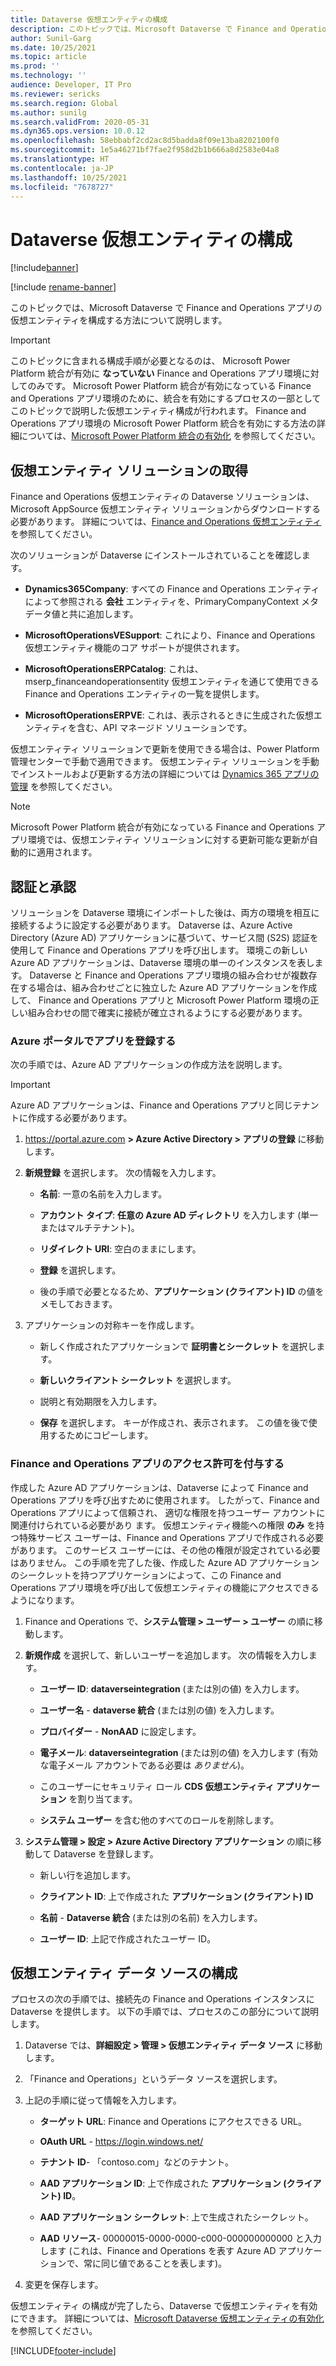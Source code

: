 ```yaml
---
title: Dataverse 仮想エンティティの構成
description: このトピックでは、Microsoft Dataverse で Finance and Operations アプリの仮想エンティティを構成する方法について説明します。
author: Sunil-Garg
ms.date: 10/25/2021
ms.topic: article
ms.prod: ''
ms.technology: ''
audience: Developer, IT Pro
ms.reviewer: sericks
ms.search.region: Global
ms.author: sunilg
ms.search.validFrom: 2020-05-31
ms.dyn365.ops.version: 10.0.12
ms.openlocfilehash: 58ebbabf2cd2ac8d5badda8f09e13ba8202100f0
ms.sourcegitcommit: 1e5a46271bf7fae2f958d2b1b666a8d2583e04a8
ms.translationtype: HT
ms.contentlocale: ja-JP
ms.lasthandoff: 10/25/2021
ms.locfileid: "7678727"
---
```

# <a name="configure-dataverse-virtual-entities"></a>Dataverse 仮想エンティティの構成

[!include[banner](../includes/banner.md)]

[!include [rename-banner](~/includes/cc-data-platform-banner.md)]

このトピックでは、Microsoft Dataverse で Finance and Operations アプリの仮想エンティティを構成する方法について説明します。

> [!IMPORTANT]
> このトピックに含まれる構成手順が必要となるのは、 Microsoft Power Platform 統合が有効に **なっていない** Finance and Operations アプリ環境に対してのみです。 Microsoft Power Platform 統合が有効になっている Finance and Operations アプリ環境のために、統合を有効にするプロセスの一部としてこのトピックで説明した仮想エンティティ構成が行われます。 Finance and Operations アプリ環境の Microsoft Power Platform 統合を有効にする方法の詳細については、[Microsoft Power Platform 統合の有効化](enable-power-platform-integration.md) を参照してください。

## <a name="getting-the-virtual-entity-solution"></a><a name="get-virtual-entity-solution"></a> 仮想エンティティ ソリューションの取得

Finance and Operations 仮想エンティティの Dataverse ソリューションは、Microsoft AppSource 仮想エンティティ ソリューションからダウンロードする必要があります。 詳細については、[Finance and Operations 仮想エンティティ](https://appsource.microsoft.com/product/dynamics-crm/mscrm.finance_and_operations_virtual_entity) を参照してください。

次のソリューションが Dataverse にインストールされていることを確認します。

- **Dynamics365Company**: すべての Finance and Operations エンティティによって参照される **会社** エンティティを、PrimaryCompanyContext メタデータ値と共に追加します。

- **MicrosoftOperationsVESupport**: これにより、Finance and Operations 仮想エンティティ機能のコア サポートが提供されます。

- **MicrosoftOperationsERPCatalog**: これは、mserp_financeandoperationsentity 仮想エンティティを通じて使用できる Finance and Operations エンティティの一覧を提供します。

- **MicrosoftOperationsERPVE**: これは、表示されるときに生成された仮想エンティティを含む、API マネージド ソリューションです。

仮想エンティティ ソリューションで更新を使用できる場合は、Power Platform 管理センターで手動で適用できます。 仮想エンティティ ソリューションを手動でインストールおよび更新する方法の詳細については [Dynamics 365 アプリの管理](/power-platform/admin/manage-apps) を参照してください。 

> [!NOTE]
> Microsoft Power Platform 統合が有効になっている Finance and Operations アプリ環境では、仮想エンティティ ソリューションに対する更新可能な更新が自動的に適用されます。

## <a name="authentication-and-authorization"></a>認証と承認

ソリューションを Dataverse 環境にインポートした後は、両方の環境を相互に接続するように設定する必要があります。 Dataverse は、Azure Active Directory (Azure AD) アプリケーションに基づいて、サービス間 (S2S) 認証を使用して Finance and Operations アプリを呼び出します。 環境この新しい Azure AD アプリケーションは、Dataverse 環境の単一のインスタンスを表します。 Dataverse と Finance and Operations アプリ環境の組み合わせが複数存在する場合は、組み合わせごとに独立した Azure AD アプリケーションを作成して、 Finance and Operations アプリと Microsoft Power Platform 環境の正しい組み合わせの間で確実に接続が確立されるようにする必要があります。 

### <a name="register-the-app-in-the-azure-portal"></a>Azure ポータルでアプリを登録する

次の手順では、Azure AD アプリケーションの作成方法を説明します。

> [!IMPORTANT]
> Azure AD アプリケーションは、Finance and Operations アプリと同じテナントに作成する必要があります。

1.  <https://portal.azure.com> **\> Azure Active Directory \> アプリの登録** に移動します。

2.  **新規登録** を選択します。 次の情報を入力します。

    - **名前**: 一意の名前を入力します。

    - **アカウント タイプ**: **任意の Azure AD ディレクトリ** を入力します (単一またはマルチテナント)。

    - **リダイレクト URI**: 空白のままにします。

    - **登録** を選択します。

    - 後の手順で必要となるため、**アプリケーション (クライアント) ID** の値をメモしておきます。

3.  アプリケーションの対称キーを作成します。

    - 新しく作成されたアプリケーションで **証明書とシークレット** を選択します。

    - **新しいクライアント シークレット** を選択します。

    - 説明と有効期限を入力します。

    - **保存** を選択します。 キーが作成され、表示されます。 この値を後で使用するためにコピーします。

### <a name="grant-app-permissions-in-finance-and-operations-apps"></a>Finance and Operations アプリのアクセス許可を付与する

作成した Azure AD アプリケーションは、Dataverse によって Finance and Operations アプリを呼び出すために使用されます。 したがって、Finance and Operations アプリによって信頼され、 適切な権限を持つユーザー アカウントに関連付けられている必要があり ます。 仮想エンティティ機能への権限 **のみ** を持つ特殊サービス ユーザーは、Finance and Operations アプリで作成される必要があります。 このサービス ユーザーには、その他の権限が設定されている必要はありません。 この手順を完了した後、作成した Azure AD アプリケーションのシークレットを持つアプリケーションによって、この Finance and Operations アプリ環境を呼び出して仮想エンティティの機能にアクセスできるようになります。

1.  Finance and Operations で、**システム管理 \> ユーザー \> ユーザー** の順に移動します。

2.  **新規作成** を選択して、新しいユーザーを追加します。 次の情報を入力します。

    - **ユーザー ID**: **dataverseintegration** (または別の値) を入力します。

    - **ユーザー名** - **dataverse 統合** (または別の値) を入力します。

    - **プロバイダー** - **NonAAD** に設定します。

    - **電子メール**: **dataverseintegration** (または別の値) を入力します (有効な電子メール アカウントである必要は *ありません*)。

    - このユーザーにセキュリティ ロール **CDS 仮想エンティティ アプリケーション** を割り当てます。

    - **システム ユーザー** を含む他のすべてのロールを削除します。

3.  **システム管理 \> 設定 \> Azure Active Directory アプリケーション** の順に移動して Dataverse を登録します。 

    - 新しい行を追加します。

    - **クライアント ID**: 上で作成された **アプリケーション (クライアント) ID**

    - **名前** - **Dataverse 統合** (または別の名前) を入力します。

    - **ユーザー ID**: 上記で作成されたユーザー ID。

## <a name="configure-the-virtual-entity-data-source"></a>仮想エンティティ データ ソースの構成

プロセスの次の手順では、接続先の Finance and Operations インスタンスに Dataverse を提供します。 以下の手順では、プロセスのこの部分について説明します。

1.  Dataverse では、**詳細設定 \> 管理 \> 仮想エンティティ データ ソース** に移動します。

2.  「Finance and Operations」というデータ ソースを選択します。

3.  上記の手順に従って情報を入力します。

    - **ターゲット URL**: Finance and Operations にアクセスできる URL。

    - **OAuth URL** - https://login.windows.net/

    - **テナント ID**- 「contoso.com」などのテナント。

    - **AAD アプリケーション ID**: 上で作成された **アプリケーション (クライアント) ID**。

    - **AAD アプリケーション シークレット**: 上で生成されたシークレット。

    - **AAD リソース**- 00000015-0000-0000-c000-000000000000 と入力します (これは、Finance and Operations を表す Azure AD アプリケーションで、常に同じ値であることを表します)。

4.  変更を保存します。

仮想エンティティ の構成が完了したら、Dataverse で仮想エンティティを有効にできます。 詳細については、[Microsoft Dataverse 仮想エンティティの有効化](enable-virtual-entities.md) を参照してください。


[!INCLUDE[footer-include](../../../includes/footer-banner.md)]
